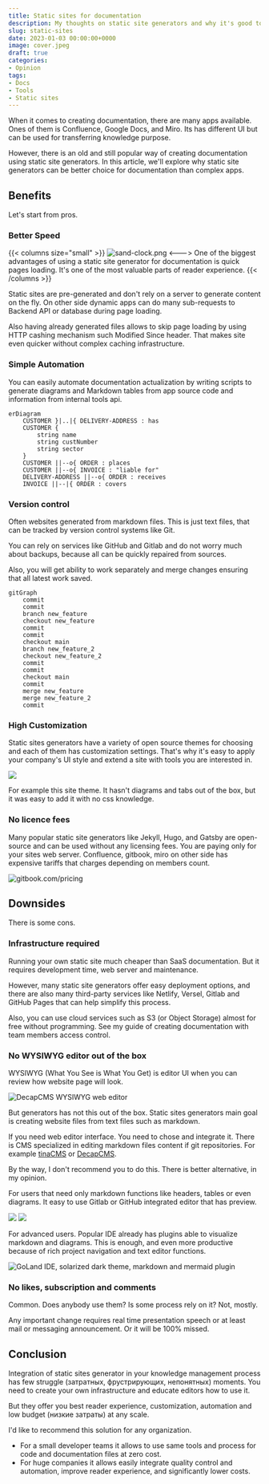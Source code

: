 ```yaml
---
title: Static sites for documentation
description: My thoughts on static site generators and why it's good tool for project documentation
slug: static-sites
date: 2023-01-03 00:00:00+0000
image: cover.jpeg
draft: true
categories:
- Opinion
tags:
- Docs
- Tools
- Static sites
---
```


When it comes to creating documentation, there are many apps available. Ones of them is Confluence, Google Docs, and Miro.
Its has different UI but can be used for transferring knowledge purpose.

However, there is an old and still popular way of creating documentation using static site generators.
In this article, we'll explore why static site generators can be better choice for documentation than complex apps.

## Benefits

Let's start from pros.

### Better Speed

{{< columns size="small" >}}
![sand-clock.png](sand-clock.png)
<--->
One of the biggest advantages of using a static site generator for documentation is quick pages loading.
It's one of the most valuable parts of reader experience.
{{< /columns >}}


Static sites are pre-generated and don't rely on a server to generate content on the fly.
On other side dynamic apps can do many sub-requests to Backend API or database during page loading.

Also having already generated files allows to skip page loading by using HTTP cashing mechanism such Modified Since header.
That makes site even quicker without complex caching infrastructure.

### Simple Automation

You can easily automate documentation actualization by writing scripts to generate diagrams and Markdown tables from app source code and information from internal tools api.

```mermaid
erDiagram
    CUSTOMER }|..|{ DELIVERY-ADDRESS : has
    CUSTOMER {
        string name
        string custNumber
        string sector
    }
    CUSTOMER ||--o{ ORDER : places
    CUSTOMER ||--o{ INVOICE : "liable for"
    DELIVERY-ADDRESS ||--o{ ORDER : receives
    INVOICE ||--|{ ORDER : covers
```

### Version control

Often websites generated from markdown files.
This is just text files, that can be tracked by version control systems like Git.

You can rely on services like GitHub and Gitlab and do not worry much about backups, because all can be quickly repaired from sources.

Also, you will get ability to work separately and merge changes ensuring that all latest work saved. 

```mermaid
gitGraph
    commit
    commit
    branch new_feature
    checkout new_feature
    commit
    commit
    checkout main
    branch new_feature_2
    checkout new_feature_2
    commit
    commit
    checkout main
    commit
    merge new_feature
    merge new_feature_2
    commit
```

### High Customization

Static sites generators have a variety of open source themes for choosing and each of them has customization settings. 
That's why it's easy to apply your company's UI style and extend a site with tools you are interested in.

![](app_interface.jpeg)

For example this site theme. It hasn't diagrams and tabs out of the box, but it was easy to add it with no css knowledge.

### No licence fees

Many popular static site generators like Jekyll, Hugo, and Gatsby are open-source and can be used without any licensing fees.
You are paying only for your sites web server.
Confluence, gitbook, miro on other side has expensive tariffs that charges depending on members count.

![gitbook.com/pricing](pricing.png)

## Downsides

There is some cons.

### Infrastructure required

Running your own static site much cheaper than SaaS documentation.
But it requires development time, web server and maintenance.

However, many static site generators offer easy deployment options, 
and there are also many third-party services like Netlify, Versel, Gitlab and GitHub Pages that can help simplify this process.

Also, you can use cloud services such as S3 (or Object Storage) almost for free without programming.
See my guide of creating documentation with team members access control.

[//]: # (TODO create an article about minimal setup. Basic auth, uploading through S3 UI &#40;mini io + caddy / S3 + basic auth&#41;)
[//]: # (TODO add guide link)

### No WYSIWYG editor out of the box

WYSIWYG (What You See is What You Get) is editor UI when you can review how website page will look.

![DecapCMS WYSIWYG web editor](wyswyg.png)

But generators has not this out of the box. 
Static sites generators main goal is creating website files from text files such as markdown.

If you need web editor interface. You need to chose and integrate it.
There is CMS specialized in editing markdown files content if git repositories.
For example [tinaCMS](https://tina.io/) or [DecapCMS](https://decapcms.org/).

By the way, I don't recommend you to do this. There is better alternative, in my opinion. 

For users that need only markdown functions like headers, tables or even diagrams.
It easy to use Gitlab or GitHub integrated editor that has preview.

![](github-edit-1.png)
![](github-edit-2.png)

For advanced users. Popular IDE already has plugins able to visualize markdown and diagrams.
This is enough, and even more productive because of rich project navigation and text editor functions.

![GoLand IDE, solarized dark theme, markdown and mermaid plugin](IDE.png)

### No likes, subscription and comments

Common. Does anybody use them? Is some process rely on it? Not, mostly.

Any important change requires real time presentation speech or at least mail or messaging announcement.
Or it will be 100% missed. 

## Conclusion

Integration of static sites generator in your knowledge management process has few struggle (затратных, фрустрирующих, непонятных) moments.
You need to create your own infrastructure and educate editors how to use it.

But they offer you best reader experience, customization, automation and low budget (низкие затраты) at any scale.

I'd like to recommend this solution for any organization.

- For a small developer teams it allows to use same tools and process for code and documentation files at zero cost.
- For huge companies it allows easily integrate quality control and automation, improve reader experience, and significantly lower costs.
